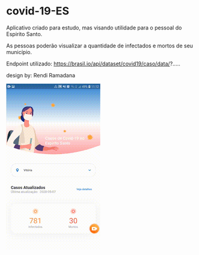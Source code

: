 # covid-19-ES

Aplicativo criado para estudo, mas visando utilidade para o pessoal do Espirito Santo.

As pessoas poderão visualizar a quantidade de infectados e mortos de seu município.

Endpoint utilizado: https://brasil.io/api/dataset/covid19/caso/data/?.....

design by: Rendi Ramadana

![Prototype](https://github.com/bersot1/covid-19-ES/blob/master/gifapp.gif)
